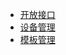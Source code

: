- [开放接口](api/open_api/open_api.md)
- [设备管理](api/devices/devices.md)
- [模板管理](api/template_manage/template_manage.md)